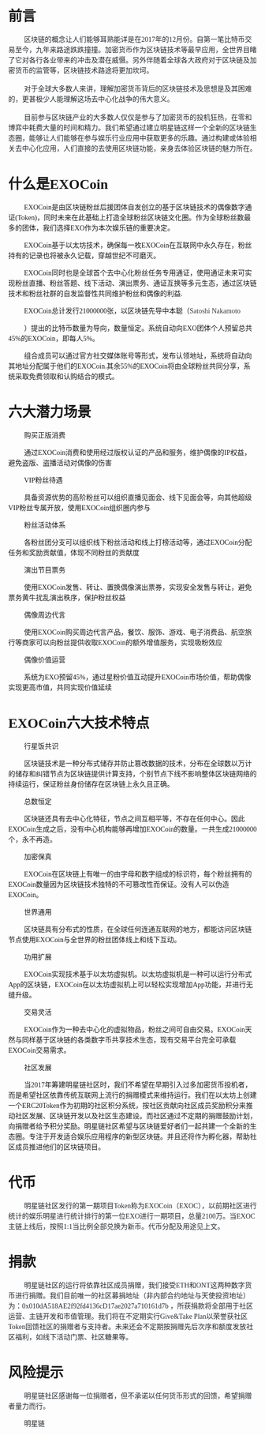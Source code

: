 <h1 style="text-indent:0cm;mso-char-indent-count:0"><span style="font-family:
SimHei">前言<span lang="EN-US"><o:p></o:p></span></span></h1>

<p style="margin-top: 0cm; margin-bottom: 12pt; text-indent: 24pt; line-height: 150%;"><span style="font-family:&quot;STHeiti Light&quot;;mso-ascii-font-family:Consolas;mso-hansi-font-family:
Consolas;color:#24292E">区块链的概念让人们能够耳熟能详是在</span><span lang="EN-US" style="font-family:Consolas;mso-fareast-font-family:&quot;STHeiti Light&quot;;color:#24292E">2017</span><span style="font-family:&quot;STHeiti Light&quot;;mso-ascii-font-family:Consolas;mso-hansi-font-family:
Consolas;color:#24292E">年的</span><span lang="EN-US" style="font-family:Consolas;
mso-fareast-font-family:&quot;STHeiti Light&quot;;color:#24292E">12</span><span style="font-family:&quot;STHeiti Light&quot;;mso-ascii-font-family:Consolas;mso-hansi-font-family:
Consolas;color:#24292E">月份。自第一笔比特币交易至今，九年来路途跌跌撞撞。加密货币作为区块链技术等最早应用，全世界目睹了它对各行各业带来的冲击及潜在威慑。另外伴随着全球各大政府对于区块链及加密货币的监管等，区块链技术路途将更加坎坷。</span><span lang="EN-US" style="font-family:Consolas;mso-fareast-font-family:&quot;STHeiti Light&quot;;
color:#24292E"><o:p></o:p></span></p>

<p style="margin-top: 0cm; margin-bottom: 12pt; text-indent: 24pt; line-height: 150%;"><span style="font-family:&quot;STHeiti Light&quot;;mso-ascii-font-family:Consolas;mso-hansi-font-family:
Consolas;color:#24292E">对于全球大多数人来讲，理解加密货币背后的区块链技术及思想是及其困难的，更甚极少人能理解这场去中心化战争的伟大意义。</span><span lang="EN-US" style="font-family:Consolas;mso-fareast-font-family:&quot;STHeiti Light&quot;;
color:#24292E"><o:p></o:p></span></p>

<p style="margin-top: 0cm; margin-bottom: 12pt; text-indent: 24pt; line-height: 150%;"><span style="font-family:&quot;STHeiti Light&quot;;mso-ascii-font-family:Consolas;mso-hansi-font-family:
Consolas;color:#24292E">目前参与区块链产业的大多数人仅仅是参与了加密货币的投机狂热，在零和博弈中耗费大量的时间和精力。我们希望通过建立明星链这样一个全新的区块链生态圈，能够让人们能够在参与娱乐行业应用中获取更多的乐趣。通过构建或体验相关去中心化应用，人们直接的去使用区块链功能，亲身去体验区块链的魅力所在。</span><span lang="EN-US" style="font-family:Consolas;mso-fareast-font-family:&quot;STHeiti Light&quot;;
color:#24292E"><o:p></o:p></span></p>

<h1 style="text-indent:0cm;mso-char-indent-count:0"><span style="font-family:
SimHei">什么是<span lang="EN-US">EXOCoin<o:p></o:p></span></span></h1>

<p class="MsoNormal" style="text-indent:24.0pt;mso-char-indent-count:2.0;
line-height:150%"><span lang="EN-US" style="font-family:Consolas;mso-fareast-font-family:
&quot;STHeiti Light&quot;">EXOCoin</span><span style="font-family:&quot;STHeiti Light&quot;;
mso-ascii-font-family:Consolas;mso-hansi-font-family:Consolas">是由区块链粉丝后援团体自发创立的基于区块链技术的偶像数字通证</span><span lang="EN-US" style="font-family:Consolas;mso-fareast-font-family:&quot;STHeiti Light&quot;">(Token)</span><span style="font-family:&quot;STHeiti Light&quot;;mso-ascii-font-family:Consolas;mso-hansi-font-family:
Consolas">，同时未来在此基础上打造全球粉丝区块链文化圈。作为全球粉丝数最多的团体，我们选择</span><span lang="EN-US" style="font-family:Consolas;mso-fareast-font-family:&quot;STHeiti Light&quot;">EXO</span><span style="font-family:&quot;STHeiti Light&quot;;mso-ascii-font-family:Consolas;mso-hansi-font-family:
Consolas">作为本次娱乐链的重要决定。</span><span lang="EN-US" style="font-family:Consolas;
mso-fareast-font-family:&quot;STHeiti Light&quot;"><o:p></o:p></span></p>

<p class="MsoNormal" style="text-indent:24.0pt;mso-char-indent-count:2.0;
line-height:150%"><span lang="EN-US" style="font-family:Consolas;mso-fareast-font-family:
&quot;STHeiti Light&quot;">EXOCoin</span><span style="font-family:&quot;STHeiti Light&quot;;
mso-ascii-font-family:Consolas;mso-hansi-font-family:Consolas">基于以太坊技术，确保每一枚</span><span lang="EN-US" style="font-family:Consolas;mso-fareast-font-family:&quot;STHeiti Light&quot;">EXOCoin</span><span style="font-family:&quot;STHeiti Light&quot;;mso-ascii-font-family:Consolas;mso-hansi-font-family:
Consolas">在互联网中永久存在，粉丝持有的记录也将被永久记载，穿越世纪不可磨灭。</span><span lang="EN-US" style="font-family:Consolas;mso-fareast-font-family:&quot;STHeiti Light&quot;"><o:p></o:p></span></p>

<p class="MsoNormal" style="text-indent:24.0pt;mso-char-indent-count:2.0;
line-height:150%"><span lang="EN-US" style="font-family:Consolas;mso-fareast-font-family:
&quot;STHeiti Light&quot;">EXOCoin</span><span style="font-family:&quot;STHeiti Light&quot;;
mso-ascii-font-family:Consolas;mso-hansi-font-family:Consolas">同时也是全球首个去中心化粉丝任务专用通证，使用通证未来可实现粉丝直播、粉丝答题、线下活动、演出票务、通证互换等多元生态，通过区块链技术和粉丝社群的自发监督性共同维护粉丝和偶像的利益</span><span lang="EN-US" style="font-family:Consolas;mso-fareast-font-family:&quot;STHeiti Light&quot;">.<o:p></o:p></span></p>

<p class="MsoNormal" style="text-indent:24.0pt;mso-char-indent-count:2.0;
line-height:150%"><span lang="EN-US" style="font-family:Consolas;mso-fareast-font-family:
&quot;STHeiti Light&quot;">EXOCoin</span><span style="font-family:&quot;STHeiti Light&quot;;
mso-ascii-font-family:Consolas;mso-hansi-font-family:Consolas">总计发行</span><span lang="EN-US" style="font-family:Consolas;mso-fareast-font-family:&quot;STHeiti Light&quot;">21000000</span><span style="font-family:&quot;STHeiti Light&quot;;mso-ascii-font-family:Consolas;mso-hansi-font-family:
Consolas">张，以区块链先导中本聪（</span><span lang="EN-US" style="font-family: Consolas; color: rgb(51, 51, 51); background-image: initial; background-position: initial; background-size: initial; background-repeat: initial; background-attachment: initial; background-origin: initial; background-clip: initial;">Satoshi Nakamoto</span><span lang="EN-US" style="font-family:
Consolas;mso-fareast-font-family:&quot;STHeiti Light&quot;"><o:p></o:p></span></p>

<p class="MsoNormal" style="text-indent:24.0pt;mso-char-indent-count:2.0;
line-height:150%"><span style="font-family:&quot;STHeiti Light&quot;;mso-ascii-font-family:
Consolas;mso-hansi-font-family:Consolas">）提出的比特币数量为导向，数量恒定。系统自动向</span><span lang="EN-US" style="font-family:Consolas;mso-fareast-font-family:&quot;STHeiti Light&quot;">EXO</span><span style="font-family:&quot;STHeiti Light&quot;;mso-ascii-font-family:Consolas;mso-hansi-font-family:
Consolas">团体个人预留总共</span><span lang="EN-US" style="font-family:Consolas;
mso-fareast-font-family:&quot;STHeiti Light&quot;">45%</span><span style="font-family:
&quot;STHeiti Light&quot;;mso-ascii-font-family:Consolas;mso-hansi-font-family:Consolas">的</span><span lang="EN-US" style="font-family:Consolas;mso-fareast-font-family:&quot;STHeiti Light&quot;">EXOCoin</span><span style="font-family:&quot;STHeiti Light&quot;;mso-ascii-font-family:Consolas;mso-hansi-font-family:
Consolas">，即每人</span><span lang="EN-US" style="font-family:Consolas;mso-fareast-font-family:
&quot;STHeiti Light&quot;">5%</span><span style="font-family:&quot;STHeiti Light&quot;;mso-ascii-font-family:
Consolas;mso-hansi-font-family:Consolas">。</span><span lang="EN-US" style="font-family:Consolas;mso-fareast-font-family:&quot;STHeiti Light&quot;"><o:p></o:p></span></p>

<p class="MsoNormal" style="text-indent:24.0pt;mso-char-indent-count:2.0;
line-height:150%"><span style="font-family:&quot;STHeiti Light&quot;;mso-ascii-font-family:
Consolas;mso-hansi-font-family:Consolas">组合成员可以通过官方社交媒体账号等形式，发布认领地址，系统将自动向其地址分配属于他们的</span><span lang="EN-US" style="font-family:Consolas;mso-fareast-font-family:&quot;STHeiti Light&quot;">EXOCoin.</span><span style="font-family:&quot;STHeiti Light&quot;;mso-ascii-font-family:Consolas;mso-hansi-font-family:
Consolas">其余</span><span lang="EN-US" style="font-family:Consolas;mso-fareast-font-family:
&quot;STHeiti Light&quot;">55%</span><span style="font-family:&quot;STHeiti Light&quot;;mso-ascii-font-family:
Consolas;mso-hansi-font-family:Consolas">的</span><span lang="EN-US" style="font-family:Consolas;mso-fareast-font-family:&quot;STHeiti Light&quot;">EXOCoin</span><span style="font-family:&quot;STHeiti Light&quot;;mso-ascii-font-family:Consolas;mso-hansi-font-family:
Consolas">将由全球粉丝共同分享，系统采取免费领取和认购结合的模式。</span><span lang="EN-US" style="font-family:
Consolas;mso-fareast-font-family:&quot;STHeiti Light&quot;"><o:p></o:p></span></p>

<h1 style="text-indent:0cm;mso-char-indent-count:0"><span style="font-family:
SimHei">六大潜力场景<span lang="EN-US"><o:p></o:p></span></span></h1>

<p class="MsoNormal" style="text-indent:24.0pt;mso-char-indent-count:2.0;
line-height:150%"><span style="font-family:&quot;STHeiti Light&quot;;mso-ascii-font-family:
Consolas;mso-hansi-font-family:Consolas">购买正版消费</span><span lang="EN-US" style="font-family:Consolas;mso-fareast-font-family:&quot;STHeiti Light&quot;"><o:p></o:p></span></p>

<p class="MsoNormal" style="text-indent:24.0pt;mso-char-indent-count:2.0;
line-height:150%"><span style="font-family:&quot;STHeiti Light&quot;;mso-ascii-font-family:
Consolas;mso-hansi-font-family:Consolas">通过</span><span lang="EN-US" style="font-family:Consolas;mso-fareast-font-family:&quot;STHeiti Light&quot;">EXOCoin</span><span style="font-family:&quot;STHeiti Light&quot;;mso-ascii-font-family:Consolas;mso-hansi-font-family:
Consolas">消费和使用经过版权认证的产品和服务，维护偶像的</span><span lang="EN-US" style="font-family:
Consolas;mso-fareast-font-family:&quot;STHeiti Light&quot;">IP</span><span style="font-family:&quot;STHeiti Light&quot;;mso-ascii-font-family:Consolas;mso-hansi-font-family:
Consolas">权益，避免盗版、盗播活动对偶像的伤害</span><span lang="EN-US" style="font-family:Consolas;
mso-fareast-font-family:&quot;STHeiti Light&quot;"><o:p></o:p></span></p>

<p class="MsoNormal" style="text-indent:24.0pt;mso-char-indent-count:2.0;
line-height:150%"><span lang="EN-US" style="font-family:Consolas;mso-fareast-font-family:
&quot;STHeiti Light&quot;">VIP</span><span style="font-family:&quot;STHeiti Light&quot;;mso-ascii-font-family:
Consolas;mso-hansi-font-family:Consolas">粉丝待遇</span><span lang="EN-US" style="font-family:Consolas;mso-fareast-font-family:&quot;STHeiti Light&quot;"><o:p></o:p></span></p>

<p class="MsoNormal" style="text-indent:24.0pt;mso-char-indent-count:2.0;
line-height:150%"><span style="font-family:&quot;STHeiti Light&quot;;mso-ascii-font-family:
Consolas;mso-hansi-font-family:Consolas">具备资源优势的高阶粉丝可以组织直播见面会、线下见面会等，向其他超级</span><span lang="EN-US" style="font-family:Consolas;mso-fareast-font-family:&quot;STHeiti Light&quot;">VIP</span><span style="font-family:&quot;STHeiti Light&quot;;mso-ascii-font-family:Consolas;mso-hansi-font-family:
Consolas">粉丝专属开放，使用</span><span lang="EN-US" style="font-family:Consolas;
mso-fareast-font-family:&quot;STHeiti Light&quot;">EXOCoin</span><span style="font-family:
&quot;STHeiti Light&quot;;mso-ascii-font-family:Consolas;mso-hansi-font-family:Consolas">组织圈内参与</span><span lang="EN-US" style="font-family:Consolas;mso-fareast-font-family:&quot;STHeiti Light&quot;"><o:p></o:p></span></p>

<p class="MsoNormal" style="text-indent:24.0pt;mso-char-indent-count:2.0;
line-height:150%"><span style="font-family:&quot;STHeiti Light&quot;;mso-ascii-font-family:
Consolas;mso-hansi-font-family:Consolas">粉丝活动体系</span><span lang="EN-US" style="font-family:Consolas;mso-fareast-font-family:&quot;STHeiti Light&quot;"><o:p></o:p></span></p>

<p class="MsoNormal" style="text-indent:24.0pt;mso-char-indent-count:2.0;
line-height:150%"><span style="font-family:&quot;STHeiti Light&quot;;mso-ascii-font-family:
Consolas;mso-hansi-font-family:Consolas">各粉丝团分支可以组织线下粉丝活动和线上打榜活动等，通过</span><span lang="EN-US" style="font-family:Consolas;mso-fareast-font-family:&quot;STHeiti Light&quot;">EXOCoin</span><span style="font-family:&quot;STHeiti Light&quot;;mso-ascii-font-family:Consolas;mso-hansi-font-family:
Consolas">分配任务和奖励贡献值，体现不同粉丝的贡献度</span><span lang="EN-US" style="font-family:Consolas;
mso-fareast-font-family:&quot;STHeiti Light&quot;"><o:p></o:p></span></p>

<p class="MsoNormal" style="text-indent:24.0pt;mso-char-indent-count:2.0;
line-height:150%"><span style="font-family:&quot;STHeiti Light&quot;;mso-ascii-font-family:
Consolas;mso-hansi-font-family:Consolas">演出节目票务</span><span lang="EN-US" style="font-family:Consolas;mso-fareast-font-family:&quot;STHeiti Light&quot;"><o:p></o:p></span></p>

<p class="MsoNormal" style="text-indent:24.0pt;mso-char-indent-count:2.0;
line-height:150%"><span style="font-family:&quot;STHeiti Light&quot;;mso-ascii-font-family:
Consolas;mso-hansi-font-family:Consolas">使用</span><span lang="EN-US" style="font-family:Consolas;mso-fareast-font-family:&quot;STHeiti Light&quot;">EXOCoin</span><span style="font-family:&quot;STHeiti Light&quot;;mso-ascii-font-family:Consolas;mso-hansi-font-family:
Consolas">发售、转让、置换偶像演出票券，实现安全发售与转让，避免票务黄牛扰乱演出秩序，保护粉丝权益</span><span lang="EN-US" style="font-family:Consolas;mso-fareast-font-family:&quot;STHeiti Light&quot;"><o:p></o:p></span></p>

<p class="MsoNormal" style="text-indent:24.0pt;mso-char-indent-count:2.0;
line-height:150%"><span style="font-family:&quot;STHeiti Light&quot;;mso-ascii-font-family:
Consolas;mso-hansi-font-family:Consolas">偶像周边代言</span><span lang="EN-US" style="font-family:Consolas;mso-fareast-font-family:&quot;STHeiti Light&quot;"><o:p></o:p></span></p>

<p class="MsoNormal" style="text-indent:24.0pt;mso-char-indent-count:2.0;
line-height:150%"><span style="font-family:&quot;STHeiti Light&quot;;mso-ascii-font-family:
Consolas;mso-hansi-font-family:Consolas">使用</span><span lang="EN-US" style="font-family:Consolas;mso-fareast-font-family:&quot;STHeiti Light&quot;">EXOCoin</span><span style="font-family:&quot;STHeiti Light&quot;;mso-ascii-font-family:Consolas;mso-hansi-font-family:
Consolas">购买周边代言产品，餐饮、服饰、游戏、电子消费品、航空旅行等商家可以向粉丝提供收取</span><span lang="EN-US" style="font-family:Consolas;mso-fareast-font-family:&quot;STHeiti Light&quot;">EXOCoin</span><span style="font-family:&quot;STHeiti Light&quot;;mso-ascii-font-family:Consolas;mso-hansi-font-family:
Consolas">的额外增值服务，实现吸粉效应</span><span lang="EN-US" style="font-family:Consolas;
mso-fareast-font-family:&quot;STHeiti Light&quot;"><o:p></o:p></span></p>

<p class="MsoNormal" style="text-indent:24.0pt;mso-char-indent-count:2.0;
line-height:150%"><span style="font-family:&quot;STHeiti Light&quot;;mso-ascii-font-family:
Consolas;mso-hansi-font-family:Consolas">偶像价值运营</span><span lang="EN-US" style="font-family:Consolas;mso-fareast-font-family:&quot;STHeiti Light&quot;"><o:p></o:p></span></p>

<p class="MsoNormal" style="text-indent:24.0pt;mso-char-indent-count:2.0;
line-height:150%"><span style="font-family:&quot;STHeiti Light&quot;;mso-ascii-font-family:
Consolas;mso-hansi-font-family:Consolas">系统为</span><span lang="EN-US" style="font-family:Consolas;mso-fareast-font-family:&quot;STHeiti Light&quot;">EXO</span><span style="font-family:&quot;STHeiti Light&quot;;mso-ascii-font-family:Consolas;mso-hansi-font-family:
Consolas">预留</span><span lang="EN-US" style="font-family:Consolas;mso-fareast-font-family:
&quot;STHeiti Light&quot;">45%</span><span style="font-family:&quot;STHeiti Light&quot;;mso-ascii-font-family:
Consolas;mso-hansi-font-family:Consolas">，通过星粉价值互动提升</span><span lang="EN-US" style="font-family:Consolas;mso-fareast-font-family:&quot;STHeiti Light&quot;">EXOCoin</span><span style="font-family:&quot;STHeiti Light&quot;;mso-ascii-font-family:Consolas;mso-hansi-font-family:
Consolas">市场价值，帮助偶像实现更高市值，共同实现价值延续</span><span lang="EN-US" style="font-family:
Consolas;mso-fareast-font-family:&quot;STHeiti Light&quot;"><o:p></o:p></span></p>

<h1 style="text-indent:0cm;mso-char-indent-count:0"><span lang="EN-US" style="font-family:SimHei">EXOCoin</span><span style="font-family:SimHei">六大技术特点<span lang="EN-US"><o:p></o:p></span></span></h1>

<p class="MsoNormal" style="text-indent:24.0pt;mso-char-indent-count:2.0;
line-height:150%"><span style="font-family:&quot;STHeiti Light&quot;;mso-ascii-font-family:
Consolas;mso-hansi-font-family:Consolas">行星饭共识</span><span lang="EN-US" style="font-family:Consolas;mso-fareast-font-family:&quot;STHeiti Light&quot;"><o:p></o:p></span></p>

<p class="MsoNormal" style="text-indent:24.0pt;mso-char-indent-count:2.0;
line-height:150%"><span style="font-family:&quot;STHeiti Light&quot;;mso-ascii-font-family:
Consolas;mso-hansi-font-family:Consolas">区块链技术是一种分布式储存并防止篡改数据的技术，分布在全球数以万计的储存和纠错节点为区块链提供计算支持，个别节点下线不影响整体区块链网络的持续运行，保证粉丝身份储存在区块链上永久且正确。</span><span lang="EN-US" style="font-family:Consolas;mso-fareast-font-family:&quot;STHeiti Light&quot;"><o:p></o:p></span></p>

<p class="MsoNormal" style="text-indent:24.0pt;mso-char-indent-count:2.0;
line-height:150%"><span style="font-family:&quot;STHeiti Light&quot;;mso-ascii-font-family:
Consolas;mso-hansi-font-family:Consolas">总数恒定</span><span lang="EN-US" style="font-family:Consolas;mso-fareast-font-family:&quot;STHeiti Light&quot;"><o:p></o:p></span></p>

<p class="MsoNormal" style="text-indent:24.0pt;mso-char-indent-count:2.0;
line-height:150%"><span style="font-family:&quot;STHeiti Light&quot;;mso-ascii-font-family:
Consolas;mso-hansi-font-family:Consolas">区块链还具有去中心化特征，节点之间互相平等，不存在任何中心。因此</span><span lang="EN-US" style="font-family:Consolas;mso-fareast-font-family:&quot;STHeiti Light&quot;">EXOCoin</span><span style="font-family:&quot;STHeiti Light&quot;;mso-ascii-font-family:Consolas;mso-hansi-font-family:
Consolas">生成之后，没有中心机构能够再增加</span><span lang="EN-US" style="font-family:Consolas;
mso-fareast-font-family:&quot;STHeiti Light&quot;">EXOCoin</span><span style="font-family:
&quot;STHeiti Light&quot;;mso-ascii-font-family:Consolas;mso-hansi-font-family:Consolas">的数量。一共生成</span><span lang="EN-US" style="font-family:Consolas;mso-fareast-font-family:&quot;STHeiti Light&quot;">21000000</span><span style="font-family:&quot;STHeiti Light&quot;;mso-ascii-font-family:Consolas;mso-hansi-font-family:
Consolas">个，永不再造。</span><span lang="EN-US" style="font-family:Consolas;
mso-fareast-font-family:&quot;STHeiti Light&quot;"><o:p></o:p></span></p>

<p class="MsoNormal" style="text-indent:24.0pt;mso-char-indent-count:2.0;
line-height:150%"><span style="font-family:&quot;STHeiti Light&quot;;mso-ascii-font-family:
Consolas;mso-hansi-font-family:Consolas">加密保真</span><span lang="EN-US" style="font-family:Consolas;mso-fareast-font-family:&quot;STHeiti Light&quot;"><o:p></o:p></span></p>

<p class="MsoNormal" style="text-indent:24.0pt;mso-char-indent-count:2.0;
line-height:150%"><span lang="EN-US" style="font-family:Consolas;mso-fareast-font-family:
&quot;STHeiti Light&quot;">EXOCoin</span><span style="font-family:&quot;STHeiti Light&quot;;
mso-ascii-font-family:Consolas;mso-hansi-font-family:Consolas">在区块链上有唯一的由字母和数字组成的标识符，每个粉丝拥有的</span><span lang="EN-US" style="font-family:Consolas;mso-fareast-font-family:&quot;STHeiti Light&quot;">EXOCoin</span><span style="font-family:&quot;STHeiti Light&quot;;mso-ascii-font-family:Consolas;mso-hansi-font-family:
Consolas">数量因为区块链技术独特的不可篡改性而保证。没有人可以伪造</span><span lang="EN-US" style="font-family:
Consolas;mso-fareast-font-family:&quot;STHeiti Light&quot;">EXOCoin</span><span style="font-family:&quot;STHeiti Light&quot;;mso-ascii-font-family:Consolas;mso-hansi-font-family:
Consolas">。</span><span lang="EN-US" style="font-family:Consolas;mso-fareast-font-family:
&quot;STHeiti Light&quot;"><o:p></o:p></span></p>

<p class="MsoNormal" style="text-indent:24.0pt;mso-char-indent-count:2.0;
line-height:150%"><span style="font-family:&quot;STHeiti Light&quot;;mso-ascii-font-family:
Consolas;mso-hansi-font-family:Consolas">世界通用</span><span lang="EN-US" style="font-family:Consolas;mso-fareast-font-family:&quot;STHeiti Light&quot;"><o:p></o:p></span></p>

<p class="MsoNormal" style="text-indent:24.0pt;mso-char-indent-count:2.0;
line-height:150%"><span style="font-family:&quot;STHeiti Light&quot;;mso-ascii-font-family:
Consolas;mso-hansi-font-family:Consolas">区块链具有分布式的性质，在全球任何连通互联网的地方，都能访问区块链节点使用</span><span lang="EN-US" style="font-family:Consolas;mso-fareast-font-family:&quot;STHeiti Light&quot;">EXOCoin</span><span style="font-family:&quot;STHeiti Light&quot;;mso-ascii-font-family:Consolas;mso-hansi-font-family:
Consolas">与全世界的粉丝团体线上和线下互动。</span><span lang="EN-US" style="font-family:Consolas;
mso-fareast-font-family:&quot;STHeiti Light&quot;"><o:p></o:p></span></p>

<p class="MsoNormal" style="text-indent:24.0pt;mso-char-indent-count:2.0;
line-height:150%"><span style="font-family:&quot;STHeiti Light&quot;;mso-ascii-font-family:
Consolas;mso-hansi-font-family:Consolas">功用扩展</span><span lang="EN-US" style="font-family:Consolas;mso-fareast-font-family:&quot;STHeiti Light&quot;"><o:p></o:p></span></p>

<p class="MsoNormal" style="text-indent:24.0pt;mso-char-indent-count:2.0;
line-height:150%"><span lang="EN-US" style="font-family:Consolas;mso-fareast-font-family:
&quot;STHeiti Light&quot;">EXOCoin</span><span style="font-family:&quot;STHeiti Light&quot;;
mso-ascii-font-family:Consolas;mso-hansi-font-family:Consolas">实现技术基于以太坊虚拟机。以太坊虚拟机是一种可以运行分布式</span><span lang="EN-US" style="font-family:Consolas;mso-fareast-font-family:&quot;STHeiti Light&quot;">App</span><span style="font-family:&quot;STHeiti Light&quot;;mso-ascii-font-family:Consolas;mso-hansi-font-family:
Consolas">的区块链，</span><span lang="EN-US" style="font-family:Consolas;mso-fareast-font-family:
&quot;STHeiti Light&quot;">EXOCoin</span><span style="font-family:&quot;STHeiti Light&quot;;
mso-ascii-font-family:Consolas;mso-hansi-font-family:Consolas">在以太坊虚拟机上可以轻松实现增加</span><span lang="EN-US" style="font-family:Consolas;mso-fareast-font-family:&quot;STHeiti Light&quot;">App</span><span style="font-family:&quot;STHeiti Light&quot;;mso-ascii-font-family:Consolas;mso-hansi-font-family:
Consolas">功能，并进行无缝升级。</span><span lang="EN-US" style="font-family:Consolas;
mso-fareast-font-family:&quot;STHeiti Light&quot;"><o:p></o:p></span></p>

<p class="MsoNormal" style="text-indent:24.0pt;mso-char-indent-count:2.0;
line-height:150%"><span style="font-family:&quot;STHeiti Light&quot;;mso-ascii-font-family:
Consolas;mso-hansi-font-family:Consolas">交易灵活</span><span lang="EN-US" style="font-family:Consolas;mso-fareast-font-family:&quot;STHeiti Light&quot;"><o:p></o:p></span></p>

<p class="MsoNormal" style="text-indent:24.0pt;mso-char-indent-count:2.0;
line-height:150%"><span lang="EN-US" style="font-family:Consolas;mso-fareast-font-family:
&quot;STHeiti Light&quot;">EXOCoin</span><span style="font-family:&quot;STHeiti Light&quot;;
mso-ascii-font-family:Consolas;mso-hansi-font-family:Consolas">作为一种去中心化的虚拟物品，粉丝之间可自由交易。</span><span lang="EN-US" style="font-family:Consolas;mso-fareast-font-family:&quot;STHeiti Light&quot;">EXOCoin</span><span style="font-family:&quot;STHeiti Light&quot;;mso-ascii-font-family:Consolas;mso-hansi-font-family:
Consolas">天然与同样基于区块链的各类数字币共享技术生态，现有交易平台完全可承载</span><span lang="EN-US" style="font-family:Consolas;mso-fareast-font-family:&quot;STHeiti Light&quot;">EXOCoin</span><span style="font-family:&quot;STHeiti Light&quot;;mso-ascii-font-family:Consolas;mso-hansi-font-family:
Consolas">交易需求。</span><span lang="EN-US" style="font-family:Consolas;mso-fareast-font-family:
&quot;STHeiti Light&quot;"><o:p></o:p></span></p>

<p class="MsoNormal" style="text-indent:24.0pt;mso-char-indent-count:2.0;
line-height:150%"><span style="font-family:&quot;STHeiti Light&quot;;mso-ascii-font-family:
Consolas;mso-hansi-font-family:Consolas">社区发展</span><span lang="EN-US" style="font-family:Consolas;mso-fareast-font-family:&quot;STHeiti Light&quot;"><o:p></o:p></span></p>

<p class="MsoNormal" style="text-indent:24.0pt;mso-char-indent-count:2.0;
line-height:150%"><span style="font-family:&quot;STHeiti Light&quot;;mso-ascii-font-family:
Consolas;mso-hansi-font-family:Consolas">当</span><span lang="EN-US" style="font-family:Consolas;mso-fareast-font-family:&quot;STHeiti Light&quot;">2017</span><span style="font-family:&quot;STHeiti Light&quot;;mso-ascii-font-family:Consolas;mso-hansi-font-family:
Consolas">年筹建明星链社区时，我们不希望在早期引入过多加密货币投机者，而是希望社区依靠传统互联网上流行的捐赠模式来维持运行。我们在以太坊上创建一个</span><span lang="EN-US" style="font-family:Consolas;mso-fareast-font-family:&quot;STHeiti Light&quot;">ERC20Token</span><span style="font-family:&quot;STHeiti Light&quot;;mso-ascii-font-family:Consolas;mso-hansi-font-family:
Consolas">作为初期的社区积分系统，按社区贡献向社区成员奖励积分来推动社区发展、区块链开发以及社区生态建设。而社区通过不定期的捐赠鼓励计划，向捐赠者给予积分奖励。明星链社区希望与区块链爱好者们一起共建一个全新的生态圈。专注于开发适合娱乐应用程序的新型区块链。并且还将作为孵化器，帮助社区成员推进他们的区块链项目。</span><span lang="EN-US" style="font-family:Consolas;mso-fareast-font-family:&quot;STHeiti Light&quot;"><o:p></o:p></span></p>

<h1 style="text-indent:0cm;mso-char-indent-count:0"><span style="font-family:
SimHei">代币<span lang="EN-US"><o:p></o:p></span></span></h1>

<p style="margin-top: 0cm; margin-bottom: 12pt; text-indent: 24pt; line-height: 150%;"><span style="font-family:&quot;STHeiti Light&quot;;mso-ascii-font-family:Consolas;mso-hansi-font-family:
Consolas;color:#24292E">明星链社区发行的第一期项目</span><span lang="EN-US" style="font-family:
Consolas;mso-fareast-font-family:&quot;STHeiti Light&quot;;color:#24292E">Token</span><span style="font-family:&quot;STHeiti Light&quot;;mso-ascii-font-family:Consolas;mso-hansi-font-family:
Consolas;color:#24292E">称为</span><span lang="EN-US" style="font-family:Consolas;
mso-fareast-font-family:&quot;STHeiti Light&quot;;color:#24292E">EXOCoin</span><span style="font-family:&quot;STHeiti Light&quot;;mso-ascii-font-family:Consolas;mso-hansi-font-family:
Consolas;color:#24292E">（</span><span lang="EN-US" style="font-family:Consolas;
mso-fareast-font-family:&quot;STHeiti Light&quot;;color:#24292E">EXOC</span><span style="font-family:&quot;STHeiti Light&quot;;mso-ascii-font-family:Consolas;mso-hansi-font-family:
Consolas;color:#24292E">），以前期社区进行统计的娱乐明星进行统计排行的第一位</span><span lang="EN-US" style="font-family:Consolas;mso-fareast-font-family:&quot;STHeiti Light&quot;;color:#24292E">EXO</span><span style="font-family:&quot;STHeiti Light&quot;;mso-ascii-font-family:Consolas;mso-hansi-font-family:
Consolas;color:#24292E">进行一期项目，总量</span><span lang="EN-US" style="font-family:
Consolas;mso-fareast-font-family:&quot;STHeiti Light&quot;;color:#24292E">2100</span><span style="font-family:&quot;STHeiti Light&quot;;mso-ascii-font-family:Consolas;mso-hansi-font-family:
Consolas;color:#24292E">万。当</span><span lang="EN-US" style="font-family:Consolas;
mso-fareast-font-family:&quot;STHeiti Light&quot;;color:#24292E">EXOC</span><span style="font-family:&quot;STHeiti Light&quot;;mso-ascii-font-family:Consolas;mso-hansi-font-family:
Consolas;color:#24292E">主链上线后，按照</span><span lang="EN-US" style="font-family:
Consolas;mso-fareast-font-family:&quot;STHeiti Light&quot;;color:#24292E">1:1</span><span style="font-family:&quot;STHeiti Light&quot;;mso-ascii-font-family:Consolas;mso-hansi-font-family:
Consolas;color:#24292E">当比例全部兑换为新币。代币分配及用途见上文。</span><span lang="EN-US" style="font-family:Consolas;mso-fareast-font-family:&quot;STHeiti Light&quot;;color:#24292E"><o:p></o:p></span></p>

<h1 style="text-indent:0cm;mso-char-indent-count:0">捐款</h1>

<p style="margin-top: 0cm; margin-bottom: 12pt; text-indent: 24pt; line-height: 150%;"><span style="font-family:&quot;STHeiti Light&quot;;mso-ascii-font-family:Consolas;mso-hansi-font-family:
Consolas;color:#24292E">明星链社区的运行将依靠社区成员捐赠，我们接受</span><span lang="EN-US" style="font-family:Consolas;mso-fareast-font-family:&quot;STHeiti Light&quot;;color:#24292E">ETH</span><span style="font-family:&quot;STHeiti Light&quot;;mso-ascii-font-family:Consolas;mso-hansi-font-family:
Consolas;color:#24292E">和</span><span lang="EN-US" style="font-family:Consolas;
mso-fareast-font-family:&quot;STHeiti Light&quot;;color:#24292E">ONT</span><span style="font-family:&quot;STHeiti Light&quot;;mso-ascii-font-family:Consolas;mso-hansi-font-family:
Consolas;color:#24292E">这两种数字货币进行捐赠。我们目前唯一的社区募捐地址（非内部合约地址与天使投资地址）为：</span><span lang="EN-US" style="font-family:Consolas;mso-fareast-font-family:&quot;STHeiti Light&quot;;
color:#24292E">0x010dA518AE2f92fd4136cD17ae2027a710161d7b </span><span style="font-family:&quot;STHeiti Light&quot;;mso-ascii-font-family:Consolas;mso-hansi-font-family:
Consolas;color:#24292E">，所获捐款将全部用于社区运营、主链开发和市值管理。我们将在不定期实行</span><span lang="EN-US" style="font-family:Consolas;mso-fareast-font-family:&quot;STHeiti Light&quot;;
color:#24292E">Give&amp;Take Plan</span><span style="font-family:&quot;STHeiti Light&quot;;
mso-ascii-font-family:Consolas;mso-hansi-font-family:Consolas;color:#24292E">以荣誉获社区</span><span lang="EN-US" style="font-family:Consolas;mso-fareast-font-family:&quot;STHeiti Light&quot;;
color:#24292E">Token</span><span style="font-family:&quot;STHeiti Light&quot;;mso-ascii-font-family:
Consolas;mso-hansi-font-family:Consolas;color:#24292E">回馈社区的捐赠者与支持者。未来还会不定期按捐赠先后次序和额度发放社区福利，如线下活动门票、社区糖果等。</span><span lang="EN-US" style="font-family:Consolas;mso-fareast-font-family:&quot;STHeiti Light&quot;;
color:#24292E"><o:p></o:p></span></p>

<h1 style="text-indent:0cm;mso-char-indent-count:0"><span style="font-family:
SimHei">风险提示<span lang="EN-US"><o:p></o:p></span></span></h1>

<p class="MsoNormal" style="mso-margin-top-alt:auto;mso-margin-bottom-alt:auto;
text-indent:24.0pt;mso-char-indent-count:2.0;line-height:150%"><span style="font-family:&quot;STHeiti Light&quot;;mso-ascii-font-family:Consolas;mso-hansi-font-family:
Consolas;mso-bidi-font-family:SimSun;color:#24292E">明星链社区感谢每一位捐赠者，但不承诺以任何货币形式的回馈，希望捐赠者量力而行。</span><span lang="EN-US" style="font-family:Consolas;mso-fareast-font-family:&quot;STHeiti Light&quot;;
color:#24292E"><o:p></o:p></span></p>

<p class="MsoNormal" style="mso-margin-top-alt:auto;mso-margin-bottom-alt:auto;
text-indent:24.0pt;mso-char-indent-count:2.0;line-height:150%"><span style="font-family:&quot;STHeiti Light&quot;;mso-ascii-font-family:Consolas;mso-hansi-font-family:
Consolas;mso-bidi-font-family:&quot;MS Mincho&quot;;color:#24292E">明星</span><span style="font-family:&quot;STHeiti Light&quot;;mso-ascii-font-family:Consolas;mso-hansi-font-family:
Consolas;mso-bidi-font-family:SimSun;color:#24292E">链</span><span style="font-family:&quot;STHeiti Light&quot;;mso-ascii-font-family:Consolas;mso-hansi-font-family:
